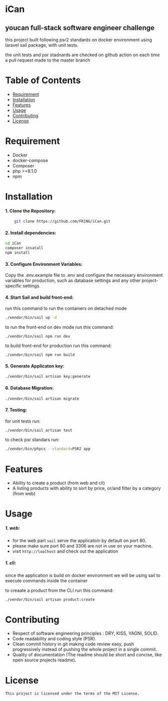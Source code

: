 # iCan
## youcan full-stack software engineer challenge
this project built following psr2 standards on docker environment using laravel sail package, with unit tests.

the unit tests and psr stadnards are checked on github action on each time a pull request made to the master branch

# Table of Contents

- [Requirement](#requirement)
- [Installation](#installation)
- [Features](#features)
- [Usage](#usage)
- [Contributing](#contributing)
- [License](#license)

# Requirement 
- Docker
- docker-compose
- Composer
- php >=8.1.0
- npm

# Installation 
#### 1. Clone the Repository:
```bash
    git clone https://github.com/FR1NG/iCan.git
```
#### 2. Install dependencies:
```bash
cd iCan
composer insatall
npm install
```
#### 3. Configure Environment Variables:
Copy the .env.example file to .env and configure the necessary environment variables for production, such as database settings and any other project-specific settings.

#### 4. Start Sail and build front-end:
run this command to run the containers on detached mode

```bash
./vendor/bin/sail up -d
```
to run the front-end on dev mode run this command:
```
./vendor/bin/sail npm run dev
```
to build front-end for production run this command:
```
./vendor/bin/sail npm run build
```
#### 5. Generate Applicaton key:
```bash
./vendor/bin/sail artisan key:generate
```
#### 6. Database Migration:
```bash
./vendor/bin/sail artisan migrate
```
#### 7. Testing:
for unit tests run: 
```bash
./vendor/bin/sail artisan test
```
to check psr standars run:

```bash
./vendor/bin/phpcs --standard=PSR2 app
```

# Features 
- Ability to create a product (from web and cli)
- A listing products with ability to sort by price, or/and filter by a category (from web)

# Usage 
##### 1. web:
- for the web part `sail` serve the applicatoin by default on port 80.
- please make sure port 80 and 3306 are not in use on your machine.
- visit `http://loalhost` and check out the application
##### 1. cli:
since the application is build on docker environment we will be using sail to execute commands inside the container

to creaate a product from the CLI run this command:
```
./vendor/bin/sail artisan product:create
```



# Contributing 
- Respect of software engineering principles : DRY, KISS, YAGNI, SOLID.
- Code readability and coding style (PSR).
- Clean commit history in git making code review easy, push progressively instead of pushing the whole project in a single commit.
- Quality of documentation (The readme should be short and concise, like open source projects readme).


# License 
    This project is licensed under the terms of the MIT License.
